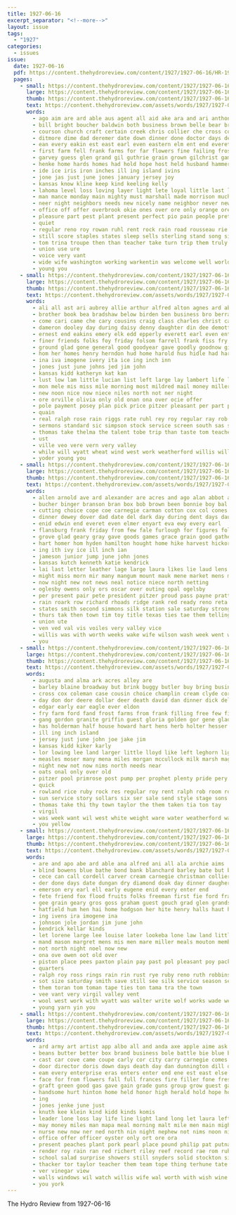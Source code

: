 ```yaml
---
title: 1927-06-16
excerpt_separator: "<!--more-->"
layout: issue
tags:
  - "1927"
categories:
  - issues
issue:
  date: 1927-06-16
  pdf: https://content.thehydroreview.com/content/1927/1927-06-16/HR-1927-06-16.pdf
  pages:
    - small: https://content.thehydroreview.com/content/1927/1927-06-16/small/HR-1927-06-16-01.jpg
      large: https://content.thehydroreview.com/content/1927/1927-06-16/large/HR-1927-06-16-01.jpg
      thumb: https://content.thehydroreview.com/content/1927/1927-06-16/thumbnails/HR-1927-06-16-01.jpg
      text: https://content.thehydroreview.com/assets/words/1927/1927-06-16/HR-1927-06-16-01.txt
      words:
        - ago aim are ard able aus agent all aid ake ara and ari anthony abt
        - bill bright boucher baldwin both business brown belle bear browne better but bank base blue board boon boom burden bride box bines boy bonds boston bath been born bryant blakley brook bertie best blest ber bills ball baker begin bas back big bros baby
        - courson church craft certain creek chris collier che cross comes company county cotton chas crosswhite coach city citizen can colorado clinton come cost corn course chamber christian caddo came clear con child
        - ditmore dime dad deremer date down dinner done doctor days deep deal day dorothy december doing during dunithan daughter daughters death dear
        - ean every eakin est east earl even eastern elm ent end everett ever
        - first farm fell frank farms for far flowers fine failing frost free friday from fare fame forward full few fan folks front former friends fair filling friend fund
        - garvey guess glen grand gil guthrie grain grown gilchrist games geary gram guth good goss getting game going gertrude gentle gold glad gin
        - henke home hards homes had hold hope host held husband hammer hour harris homestead hay hatfield handsome has hobart hydro health her high house hot horde heart homa how hall henry harvest huge him
        - ide ice iris iron inches ill ing island ivins
        - jone jas just june jones january jersey joy
        - kansas know kline keep kind keeling kelly
        - lahoma level loss loving layer light lete loyal little last large like latter land life lat lillian lucky late later line lydia lodge lindsay long lay lone
        - man mance monday main mighty must marshall made morrison much men matte miss mountain mauk milk may marguerite many matter merit mobile marriage moore more mayo mark mat mas mer most march
        - neer night neighbors needs new nicely name neighbor never news nutter necessary nie nor now nine not nanette
        - office off offer overbrook okie ones over ore only orange oregon
        - pleasure part pest plant present perfect pio pain people pretty port pounds phillip potter pearl pack philip pent place pro president pond past price
        - quiet
        - regular reno roy rowan ruhl rent rock rain road rousseau rie room risch rest rena rocky role rebekah running ready rate
        - still score staples states sleep sells sterling stand song simple stock sunny sunday strife sandy seven silver sorrow such scott strong study seems sat seales seed student sept sow salary station state sale season see shower special son sun school south said september show smith spring saturday she street soon shown store
        - tom trina troupe then than teacher take turn trip them truly thy touch thorns the tester thomas town team talent
        - union use ure
        - voice very vant
        - wide wife washington working warkentin was welcome well world went will weak weather worth worker way warren weatherford wood with work weeks wilson wilma week west wheat waller
        - young you
    - small: https://content.thehydroreview.com/content/1927/1927-06-16/small/HR-1927-06-16-02.jpg
      large: https://content.thehydroreview.com/content/1927/1927-06-16/large/HR-1927-06-16-02.jpg
      thumb: https://content.thehydroreview.com/content/1927/1927-06-16/thumbnails/HR-1927-06-16-02.jpg
      text: https://content.thehydroreview.com/assets/words/1927/1927-06-16/HR-1927-06-16-02.txt
      words:
        - ali all ast ari aubrey allie arthur alfred alton agnes ard able and age aton andrew alsup are
        - brother book bea bradshaw below birden ben business bro berra brad baby birmingham band barnes bridge beer bert byron better blough baek boys body beri barber bothe balance beams ber beatty bers but buy best both bill back been bertha
        - come cari came che cary cousins craig class charles christ cake choice carr count claridge creek current clyde cook constant cream churches cruzan caller clark crane can car cool chas call cost city crosswhite carver church child
        - dameron dooley day during daisy denny daughter din dee demotte dinner dennison don dame denis depta duke duco death
        - ernest end eakins emery elk edd epperly everett earl even enter
        - finer friends folks foy friday folsom farrell frank fiss fry fern fix from field fred for firm fink fiber filler fisher
        - ground glad gone general good goodyear gave goodly goodnow given gregg
        - hom her homes henry herndon hud home harold hus hidle had har honor high hydro hudson helmuth haley hin hinton him holding hubert hern hem held hay harvest has hope
        - ina iva imogene ivery ita ice ing inch inn
        - jones just june johns jed jim john
        - kansas kidd katheryn kat kan
        - lust low lam little lucian list left large lay lambert life leonard lar learn lee lett lucas love lettie last lak louise line
        - mon mele mis miss mile morning most mildred mail money miller mede monday maple mckee mich mery maud many mario marjorie moore made members medford monda mer mar method
        - new noon nice now niece niles north not ner night
        - ore orville olivia only old onan ona over ocie offer
        - pole payment posey plan pick price pitzer pleasant per part pennington present pees people pauline pais place payton peo phoenix packard
        - quain
        - real ralph rose rain riggs rate ruhl rey roy regular ray rob rates ruth rise robertson reason ranges rus rowland raetz
        - sermons standard sic simpson stock service screen south sas sales seems she sutton stewart seitz som saturday sell sun soon staples sick surprise school sunday scott shoe sul special still see summer short sons strong sis shaw son stout ser spain stay sister
        - thomas take thelma the talent tobe trip than taste tom teacher talkington teach ton tee them townsend triplett trom ten turn then thee thomason
        - ust
        - ville veo vere vern very valley
        - while will wyatt wheat wind west work weatherford willis williams wayne week went wich werr wife was wish why well world weal with weather
        - yoder young you
    - small: https://content.thehydroreview.com/content/1927/1927-06-16/small/HR-1927-06-16-03.jpg
      large: https://content.thehydroreview.com/content/1927/1927-06-16/large/HR-1927-06-16-03.jpg
      thumb: https://content.thehydroreview.com/content/1927/1927-06-16/thumbnails/HR-1927-06-16-03.jpg
      text: https://content.thehydroreview.com/assets/words/1927/1927-06-16/HR-1927-06-16-03.txt
      words:
        - allen arnold ave ard alexander are acres and ago alan abbot all
        - bucher binger branson bran box bob brown been bonnie boy bal boyer big black blanchard boys barber blackwell bee burgman ber blue business best
        - cutting choice cope coe carnegie carman cotton cox col cones credit child call center can caddo chambers charley cream claude county count cake corn cap con cheeks clarida chance comes church cousin
        - dinner dewey dover dad date del dark day during dent days daughter dailey dress demand
        - enid edwin end everet even elmer enyart eva ewy every earl
        - flansburg frank friday from few fale furlough for figures folks fie field fam full friends forget
        - grove glad geary gray gave goods games grace grain good gather guy green gar george
        - hart homer hom hyden hamilton hought home hike harvest hickory hydro her hancock hed hattie high has held him hoe
        - ing ith ivy ice ill inch ian
        - jameson junior jump june john jones
        - kansas kutch kenneth katie kendrick
        - lai last letter leather lage large laura likes lie laud lens lovely let little lee lay left
        - might miss morn mir many mangum mount mauk mene market mens made macky much miller more mcalester mith martha most maude morgan mer mis morning mcgaughey monday mound
        - now night new not news neal notice niece north netting
        - oglesby owens only ors oscar over outing opal ogelsby
        - per present pair pete president pitzer proud pass payne pratt pretty penn pay price pleasant press pues pastel
        - rain roark row richard rhoads ridge rank red ready reno reta ralston robinson rey round real roy rains rear russell ray
        - states smith second simmons silk station sale saturday strong suit sox stanley september sam son sons styles ser see six spring shelton sas she spearman shoe store swiss stockton sister solid shirts sunday sarah special suter storm sell summer
        - thurs tak then town tim toy title texas ties tae them telling the than taman toe tan tea triplette ton talk
        - union ute
        - ven ved val vis voiles very valley vice
        - willis was with worth weeks wake wife wilson wash week went want west wieland weatherford wearing window white work wheat wish will why well
        - you
    - small: https://content.thehydroreview.com/content/1927/1927-06-16/small/HR-1927-06-16-04.jpg
      large: https://content.thehydroreview.com/content/1927/1927-06-16/large/HR-1927-06-16-04.jpg
      thumb: https://content.thehydroreview.com/content/1927/1927-06-16/thumbnails/HR-1927-06-16-04.jpg
      text: https://content.thehydroreview.com/assets/words/1927/1927-06-16/HR-1927-06-16-04.txt
      words:
        - augusta and alma ark acres alley are
        - barley blaine broadway but brink buggy butler buy bring business black bennie baby bridge boucher bottom block boy butter braly book best bassler burroughs brooms basket been brother
        - cross cox coleman case cousin choice champlin cream clyde corn custer cheap canner can cecil car cattle county city colony col cold creek call come clinton class
        - day don dor deere dollar deer death david dan dinner dick delia davis doctor daughter
        - edgar early ear eagle ever eldon
        - fry farm ford fand frost farms from frank filling free few first foster foot fisher friends friend fresh far for
        - gang gordon granite griffin guest gloria golden gor gene glad good gail grain greeson
        - has holderman half house howard hart hens herb holter hesser hamilton her harvest handle hole hin hamburger harry heater hydro home har hinton human harder holiness high henry
        - ill ing inch island
        - jersey just june john joe jake jim
        - kansas kidd kiker karly
        - lor lowing lee land larger little lloyd like left leghorn light lion look line
        - measles moser many mena miles morgan mccullock milk marsh maggard miss marceline magnolia munch myrtle monday method more market
        - night new not now nims north needs near
        - oats onal only over old
        - pitzer pool primrose post pump per prophet plenty pride pery pounds price ping pair paradise part pack pete profit phi peoples
        - quick
        - rowland rice ruby rock res regular roy rent ralph rob room row reg ross rosier
        - sun service story sollars six ser sale send style stage sons stoves she still stove station stockton simmons springs shown shade sales see scott set sat sunday seigle sauce sell stock saturday
        - thomas take thi thy town taylor the them taken tia ton tay
        - virgil
        - was week want wil west white weight ware water weatherford watts wells will williams wife with wheat well work wilson weeks went
        - you yellow
    - small: https://content.thehydroreview.com/content/1927/1927-06-16/small/HR-1927-06-16-05.jpg
      large: https://content.thehydroreview.com/content/1927/1927-06-16/large/HR-1927-06-16-05.jpg
      thumb: https://content.thehydroreview.com/content/1927/1927-06-16/thumbnails/HR-1927-06-16-05.jpg
      text: https://content.thehydroreview.com/assets/words/1927/1927-06-16/HR-1927-06-16-05.txt
      words:
        - are and apo abe ard able ana alfred ani all ala archie aims
        - blind bowens blue bathe bond bank blanchard barley bate but boyt beck bonnie ben bowen been bill bright business buy bride bryant beatty both boys barnes baker
        - cece can call cordell carver cream carnegie christman collier child cares cry couch carne city chor custer cool cael cee col colter
        - der done days date dungan dry diamond doak day dinner daugherty ditmore dorthy din daughter dyce due
        - emerson ery earl ell early eugene enid every enter end
        - fete friend fox flood fruits folks freeman first fie ford frankie fone fred fam farmer fresh feno full friends for forget
        - gee grain geary gros goss graham guest gouch grad glen grandson george gay grand gus gere good
        - hatfield hum hen hai home hodgson her hite henry halls haut happy heart helen harold haggard harlan had ham hobart hamlet hydro hafer hardy has harness
        - ing ivens ira imogene ina
        - johnson jole jordan jim june john
        - kendrick kellar kinds
        - let lorene large lee louise later lookeba lone law land little lay lawrence list laren luken laundry lan last
        - mand mason margret mens mis men mare miller meals mouton members market moore man monday maggard muri mea miss mill milliner
        - not north night noel now new
        - ona ove owen oot old over
        - piston place pees paxton plain pay past pol pleasant poy packard per present pack par pagans
        - quarters
        - ralph roy ross rings rain rin rust rye ruby reno ruth robbins ruhl rough rhoads route rist roads roark
        - sot size saturday smith save still see silk service season sell son store side sees stephenson sons sid suits saa state sunday sister sale summer sutton star sick soe sae standard sales she
        - them toran tom toman tape ties ton tama tra the town
        - vee vant very virgil valley vent
        - wool west work with wyatt was walter write wolf works wade week wheat working winter wye weatherford want waren weeks wie will wal wisel willia way went weather win
        - young yarn yin you
    - small: https://content.thehydroreview.com/content/1927/1927-06-16/small/HR-1927-06-16-06.jpg
      large: https://content.thehydroreview.com/content/1927/1927-06-16/large/HR-1927-06-16-06.jpg
      thumb: https://content.thehydroreview.com/content/1927/1927-06-16/thumbnails/HR-1927-06-16-06.jpg
      text: https://content.thehydroreview.com/assets/words/1927/1927-06-16/HR-1927-06-16-06.txt
      words:
        - ard army art artist app albo all and anda axe apple aime ask are alley
        - beans butter better box brand business bole battle bie blue bright bulk belong bolt bank bird bandy blaze bors best back barn been big bhat blakley browne but baby butcher
        - cast car cove came coupe carly cor city carry carnegie comes chief carl coffee call can cach come custer chas char corn col cape coy county card
        - door director doris down days death day dan dunnington dill den der dollar done dark daughter duty dou dinner
        - eam every enterprise eras enters enter end ene est east else elk ervin etna egg early
        - face for from flowers fall full frances fire filler fone fresh frank few fan first front felton forty found flow fred friends fate
        - graft green good gas gave gain grade guns group grow guest gates ginger gentleman goods goodson gut ger glass goehring ground going
        - handsome hurt hinton home held honor high herald hold hope hoon hill hydro house holderman hail heard hammer hed hag had hatfield human her harvest
        - ing
        - jones jenke june just
        - knuth kee klein kind kidd kinds komis
        - leader lone loss lay life line light land long let laura left loretta landau lee large later lucian len lack last
        - may money miles man mapa meal morning malt mile men main might moody mee mil most mine much mange model members mangum monday mass mountain matt made
        - nurse new now ner ned north nin night nephew not nims noon nie needs nor near neighbors
        - office offer officer oyster only ort ore ora
        - present peaches plant pork pearl place pound philip pat putnam pickles per purchase plenty pie pabst part past patient post pounds pull
        - render roy rain ran red richert riley reef record rae rom ruhl ria robes rains ress room
        - school salad surprise showers still snyders solid stockton silver sat stock store short special soul sen shell seven save sleep shun service sour standard sunday shirk scott son small saw soon sly smoke set sell shower see stolen show she smith sand sak signs south springs stores stant storm screen sack saturday shock sur
        - thacker tor taylor teacher them team tope thing terhune tate tee town tam tat take tha the tea tak tart taken try
        - ver vinegar view
        - walls windows wil watch willis wife wal worth with wish wine week wort wilson wire word while white work well war ware was want washita west wide wells wool went will wes
        - you york
---
```


The Hydro Review from 1927-06-16

<!--more-->

